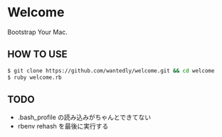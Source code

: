 # Welcome
Bootstrap Your Mac.

## HOW TO USE

```bash
$ git clone https://github.com/wantedly/welcome.git && cd welcome
$ ruby welcome.rb
```

## TODO

* .bash_profile の読み込みがちゃんとできてない
* rbenv rehash を最後に実行する
